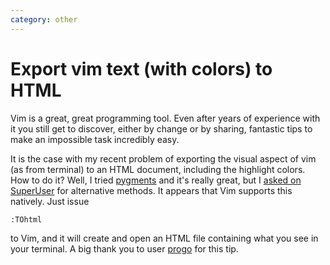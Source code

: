 ```yaml
---
category: other
---
```

Export vim text (with colors) to HTML
=====================================

Vim is a great, great programming tool. Even after years of experience
with it you still get to discover, either by change or by sharing,
fantastic tips to make an impossible task incredibly easy.

It is the case with my recent problem of exporting the visual aspect of
vim (as from terminal) to an HTML document, including the highlight
colors. How to do it? Well, I tried [pygments](http://pygments.org) and
it\'s really great, but I [asked on
SuperUser](http://superuser.com/questions/212227/copy-vim-text-colors-included)
for alternative methods. It appears that Vim supports this natively.
Just issue

    :TOhtml

to Vim, and it will create and open an HTML file containing what you see
in your terminal. A big thank you to user
[progo](http://superuser.com/users/49046/progo) for this tip.
